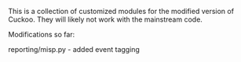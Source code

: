 This is a collection of customized modules for the modified version of Cuckoo. They will likely not work with the mainstream code.

Modifications so far:

reporting/misp.py - added event tagging
